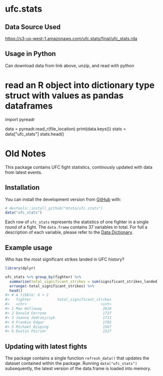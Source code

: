 
# ufc.stats

## Data Source Used

https://s3-us-west-1.amazonaws.com/ufc.stats/final/ufc_stats.rda

## Usage in Python

Can download data from link above, unzip, and read with python

# read an R object into dictionary type struct with values as pandas dataframes
import pyreadr

data = pyreadr.read_r(file_location)
print(data.keys())
stats = data["ufc_stats"]
stats.head()























# Old Notes

<!-- README.md is generated from README.Rmd. Please edit that file -->

This package contains UFC fight statistics, continously updated with
data from latest events.

## Installation

You can install the development version from
[GitHub](https://github.com/) with:

``` r
# devtools::install_github("mtoto/ufc.stats")
data("ufc_stats")
```

Each row of `ufc_stats` represents the statistics of one fighter in a
single round of a fight. The `data.frame` contains 37 variables in
total. For full a description of each variable, please refer to the
[Data
Dictionary](http://tamaszilagyi.com/ufc.stats/articles/data-dictionary.html).

## Example usage

Who has the most significant strikes landed in UFC history?

``` r
library(dplyr)

ufc_stats %>% group_by(fighter) %>%
  summarise(total_significant_strikes = sum(significant_strikes_landed)) %>%
  arrange(-total_significant_strikes) %>%
  head()
#> # A tibble: 6 × 2
#>   fighter            total_significant_strikes
#>   <chr>                                  <int>
#> 1 Max Holloway                            2618
#> 2 Donald Cerrone                          1727
#> 3 Joanna Jedrzejczyk                      1711
#> 4 Frankie Edgar                           1705
#> 5 Michael Bisping                         1567
#> 6 Dustin Poirier                          1527
```

## Updating with latest fights

The package contains a single function `refresh_data()` that updates the
dataset contained within the package. Running `data("ufc_stats")`
subsequently, the latest version of the data.frame is loaded into
memory.
